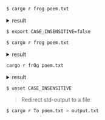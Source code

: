 ```bash
$ cargo r frog poem.txt
```
<details>
<summary>result</summary>

```
Searching for 'frog'
In file 'poem.txt'

Matching Contents:
How public, like a frog
```

</details>

```bash
$ export CASE_INSENSITIVE=false
```

```bash
$ cargo r frog poem.txt
```

<details>
<summary>result</summary>

```
Searching for 'frog'
In file 'poem.txt'

Matching Contents:
How public, like a frog
```

</details>

```bash
cargo r frOg poem.txt
```

<details>
<summary>result</summary>

```
Searching for 'frOg'
In file 'poem.txt'

Matching Contents:
```

</details>

```bash
$ unset CASE_INSENSITIVE
```

> Redirect std-output to a file
```bash
$ cargo r To poem.txt > output.txt
```